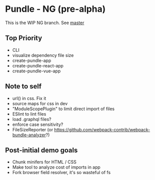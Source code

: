 # Pundle - NG (pre-alpha)

This is the WIP NG branch. See [master](https://github.com/steelbrain/pundle/tree/master)

## Top Priority

- CLI
- visualize dependency file size
- create-pundle-app
- create-pundle-react-app
- create-pundle-vue-app

## Note to self

- url() in css. Fix it
- source maps for css in dev
- "ModuleScopePlugin" to limit direct import of files
- ESlint to lint files
- load .graphql files?
- enforce case sensitivity?
- FileSizeReporter (or https://github.com/webpack-contrib/webpack-bundle-analyzer?)

## Post-initial demo goals

- Chunk minifers for HTML / CSS
- Make tool to analyze cost of imports in app
- Fork browser field resolver, it's so wasteful of fs
